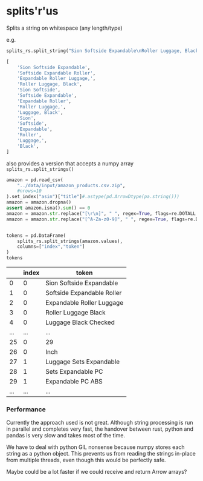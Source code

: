 # splits'r'us

Splits a string on whitespace (any length/type)

e.g.

```python
splits_rs.split_string("Sion Softside Expandable\nRoller Luggage, Black")
```

```python
[
    'Sion Softside Expandable',
    'Softside Expandable Roller',
    'Expandable Roller Luggage,',
    'Roller Luggage, Black',
    'Sion Softside',
    'Softside Expandable',
    'Expandable Roller',
    'Roller Luggage,',
    'Luggage, Black',
    'Sion',
    'Softside',
    'Expandable',
    'Roller',
    'Luggage,',
    'Black',
]
```

also provides a version that accepts a numpy array `splits_rs.split_strings()`

```python
amazon = pd.read_csv(
    "../data/input/amazon_products.csv.zip",
    #nrows=10
).set_index("asin")["title"]#.astype(pd.ArrowDtype(pa.string()))
amazon = amazon.dropna()
assert amazon.isna().sum() == 0
amazon = amazon.str.replace("[\r\n]", " ", regex=True, flags=re.DOTALL|re.MULTILINE)
amazon = amazon.str.replace("[^A-Za-z0-9]", " ", regex=True, flags=re.DOTALL|re.MULTILINE)


tokens = pd.DataFrame(
    splits_rs.split_strings(amazon.values),
    columns=["index","token"]
)
tokens

```

||index|token|
|--|--|--|
|0|0|Sion Softside Expandable|
|1|0|Softside Expandable Roller|
|2|0|Expandable Roller Luggage|
|3|0|Roller Luggage Black|
|4|0|Luggage Black Checked|
|...|...|...|
|25|0|29|
|26|0|Inch|
|27|1|Luggage Sets Expandable|
|28|1|Sets Expandable PC|
|29|1|Expandable PC ABS|
|...|...|...|

### Performance

Currently the approach used is not great. Although string processing is run in parallel and completes very fast, the handover between rust, python and pandas is very slow and takes most of the time.

We have to deal with python GIL nonsense because numpy stores each string as a python object. This prevents us from reading the strings in-place from multiple threads, even though this would be perfectly safe.

Maybe could be a lot faster if we could receive and return Arrow arrays?
